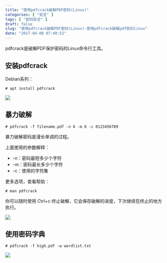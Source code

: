 ```yaml
---
title: "使用pdfcrack破解PDF密码(Linux)"
categories: [ "安全" ]
tags: [ "密码安全" ]
draft: false
slug: "使用pdfcrack破解PDF密码(Linux)-使用pdfcrack破解pdf密码linux"
date: "2017-04-08 07:40:52"
---
```




pdfcrack是破解PDF保护密码的Linux命令行工具。

## 安装pdfcrack

Debian系列：

    # apt install pdfcrack

![][1] 

## 暴力破解

    # pdfcrack -f filename.pdf -n 6 -m 8 -c 0123456789

暴力破解密码是漫长单调的过程。

上面使用的参数解释：

  * -n：密码最短多少个字符
  * -m：密码最长多少个字符
  * -c：使用的字符集

更多选项，查看帮助：

    # man pdfcrack

你可以随时使用 Ctrl+c 终止破解，它会保存破解的进度，下次继续在终止的地方执行。

![][2] 

## 使用密码字典

    # pdfcrack -f high.pdf -w wordlist.txt

![][3]

 [1]: /uploads/oss/2017-04-25-14916372807669.png ""
 [2]: /uploads/oss/2017-04-25-14916373463085.png ""
 [3]: /uploads/oss/2017-04-25-14916373619379.png ""